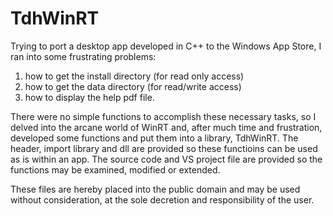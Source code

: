 # TdhWinRT

Trying to port a desktop app developed in C++ to the Windows App Store, I ran into some frustrating problems:
1. how to get the install directory (for read only access)
2. how to get the data directory (for read/write access)
3. how to display the help pdf file. 

There were no simple functions to accomplish these necessary tasks, so I delved into the arcane world of WinRT and, after much time and
frustration, developed some functions and put them into a library, TdhWinRT. The header, import library and dll are provided so 
these functioins can be used as is within an app. The source code and VS project file are provided so the functions may be examined, 
modified or extended. 

These files are hereby placed into the public domain and may be used without consideration, at the sole decretion and responsibility 
of the user.
